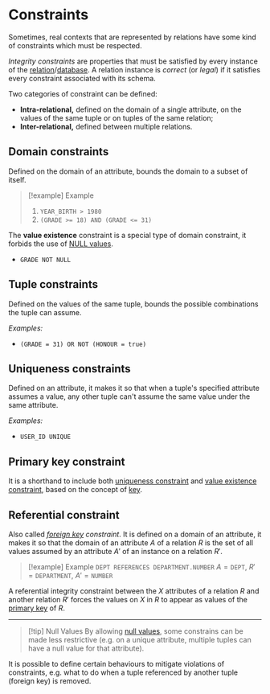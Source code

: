 # Constraints

Sometimes, real contexts that are represented by relations have some kind of constraints which must be respected.

*Integrity constraints* are properties that must be satisfied by every instance of the [relation](Data%20Management%20and%20Analysis/Unit%201/Relational/Relational%20Model.md#Relation)/[database](/Data%20Management%20and%20Analysis/Unit%201/Database/Databases.md). A relation instance is *correct* (or *legal*) if it satisfies every constraint associated with its schema.

Two categories of constraint can be defined:
- **Intra-relational,** defined on the domain of a single attribute, on the values of the same tuple or on tuples of the same relation;
- **Inter-relational,** defined between multiple relations.

## Domain constraints

Defined on the domain of an attribute, bounds the domain to a subset of itself.

> [!example] Example
> 1. `YEAR_BIRTH > 1980`
> 2. `(GRADE >= 18) AND (GRADE <= 31)`

The **value existence** constraint is a special type of domain constraint, it forbids the use of [NULL values](Data%20Management%20and%20Analysis/Unit%201/Relational/Relational%20Model.md#Null%20values).
- `GRADE NOT NULL`

## Tuple constraints

Defined on the values of the same tuple, bounds the possible combinations the tuple can assume.

*Examples:*
-  `(GRADE = 31) OR NOT (HONOUR = true)`

## Uniqueness constraints

Defined on an attribute, it makes it so that when a tuple's specified attribute assumes a value, any other tuple can't assume the same value under the same attribute.

*Examples:*
-  `USER_ID UNIQUE`

## Primary key constraint

It is a shorthand to include both [uniqueness constraint](#Uniqueness%20constraints) and [value existence constraint](#Domain%20constraints), based on the concept of [key](Data%20Management%20and%20Analysis/Unit%201/Relational/Relational%20Model.md#Keys).

## Referential constraint

Also called *[foreign key](Data%20Management%20and%20Analysis/Unit%201/Relational/Relational%20Model.md#Keys) constraint*. It is defined on a domain of an attribute, it makes it so that the domain of an attribute $A$ of a relation $R$ is the set of all values assumed by an attribute $A'$ of an instance on a relation $R'$.

> [!example] Example
> `DEPT REFERENCES DEPARTMENT.NUMBER`
> $A = \texttt{DEPT},\ R' = \texttt{DEPARTMENT},\ A' = \texttt{NUMBER}$

A referential integrity constraint between the $X$ attributes of a relation $R$ and another relation $R'$ forces the values on $X$ in $R$ to appear as values of the [primary key](Data%20Management%20and%20Analysis/Unit%201/Relational/Relational%20Model.md#Keys) of $R$.

---

> [!tip] Null Values
> By allowing [null values](Data%20Management%20and%20Analysis/Unit%201/Relational/Relational%20Model.md#Null%20values), some constrains can be made less restrictive (e.g. on a unique attribute, multiple tuples can have a null value for that attribute).

It is possible to define certain behaviours to mitigate violations of constraints, e.g. what to do when a tuple referenced by another tuple (foreign key) is removed.
